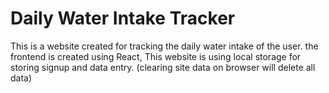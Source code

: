 # Daily Water Intake Tracker
This is a website created for tracking the daily water intake of the user. the frontend is created using React,
This website is using local storage for storing signup and data entry. (clearing site data on browser will delete all data)

